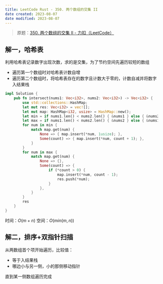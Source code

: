```yaml
---
title: LeetCode Rust - 350. 两个数组的交集 II
date created: 2023-08-07
date modified: 2023-08-07
---
```


> 原题：[350. 两个数组的交集 II - 力扣（LeetCode）](https://leetcode.cn/problems/intersection-of-two-arrays-ii/)

## 解一，哈希表

利用哈希表记录数字出现次数，求的是交集，为了节约空间先遍历较短的数组

- 遍历第一个数组时对哈希表计数自增
- 遍历第二个数组时，将哈希表存在的数字且计数大于零的，计数自减并将数字入结果栈

```rust
impl Solution {
    pub fn intersect(nums1: Vec<i32>, nums2: Vec<i32>) -> Vec<i32> {
        use std::collections::HashMap;
        let mut res: Vec<i32> = vec![];
        let mut map: HashMap<i32, usize> = HashMap::new();
        let min = if nums1.len() < nums2.len() { &nums1 } else { &nums2 };
        let max = if nums1.len() < nums2.len() { &nums2 } else { &nums1 };
        for num in min {
            match map.get(num) {
                None => { map.insert(*num, 1usize); },
                Some(count) => { map.insert(*num, count + 1); },
            }
        }
        for num in max {
            match map.get(num) {
                None => {},
                Some(count) => {
                    if (*count > 0) {
                        map.insert(*num, count - 1);
                        res.push(*num);
                    }
                },
            }
        }
        res
    }
}
```

时间：$O(m+n)$
空间：$O(min(m,n))$

## 解二，排序+双指针扫描

从两数组首个项开始遍历，比较值：

- 等于入结果栈
- 哪边小与另一侧，小的那侧移动指针

直到某一侧数组遍历完成

```rust

```